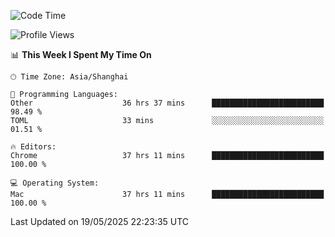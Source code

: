 <!--START_SECTION:waka-->
![Code Time](http://img.shields.io/badge/Code%20Time-3%2C963%20hrs%2022%20mins-blue)

![Profile Views](http://img.shields.io/badge/Profile%20Views-0-blue)

📊 **This Week I Spent My Time On** 

```text
🕑︎ Time Zone: Asia/Shanghai

💬 Programming Languages: 
Other                    36 hrs 37 mins      █████████████████████████   98.49 % 
TOML                     33 mins             ░░░░░░░░░░░░░░░░░░░░░░░░░   01.51 % 

🔥 Editors: 
Chrome                   37 hrs 11 mins      █████████████████████████   100.00 % 

💻 Operating System: 
Mac                      37 hrs 11 mins      █████████████████████████   100.00 % 
```


 Last Updated on 19/05/2025 22:23:35 UTC
<!--END_SECTION:waka-->